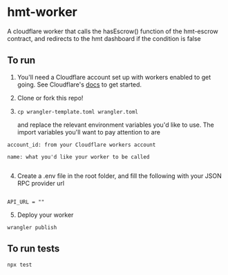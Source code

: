 # hmt-worker
A cloudflare worker that calls the hasEscrow() function of the hmt-escrow contract, and redirects to the hmt dashboard if the condition is false

## To run

1. You'll need a Cloudflare account set up with workers enabled to get going. See Cloudflare's [docs](https://developers.cloudflare.com/workers/) to get started.

2. Clone or fork this repo!

3. `cp wrangler-template.toml wrangler.toml`
   
   and replace the relevant environment variables you'd like to use. The import variables you'll want to pay attention to are

```
account_id: from your Cloudflare workers account

name: what you'd like your worker to be called


```

4. Create a .env file in the root folder, and fill the following with your JSON RPC provider url

```

API_URL = ""

```

5. Deploy your worker

```
wrangler publish

```

## To run tests

```
npx test

```



